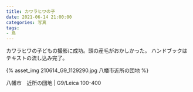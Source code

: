 ```yaml
---
title: カワラヒワの子
date: 2021-06-14 21:00:00
categories: 写真
tags:
- 鳥
---
```


カワラヒワの子どもの撮影に成功。頭の産毛がおかしかった。
ハンドブックはテキストの流し込み完了。

{% asset_img 210614_G9_1129290.jpg 八幡市近所の団地 %}

八幡市　近所の団地 | G9/Leica 100-400